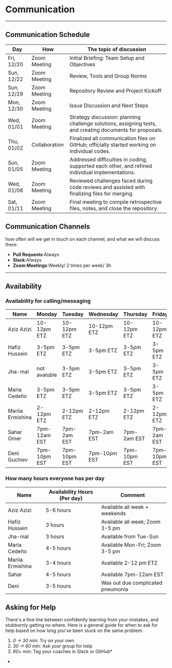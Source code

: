 
<!--
    this template is for inspiration, feel free to change it however you like!

    Careful! be sure to protect your privacy when filling out this document
        everything you write here will be public
        so share only what you are comfortable sharing online
        you can share the rest in confidence with you group by another channel
-->

<!-- markdownlint-capture -->
<!-- markdownlint-disable MD013-->
# Communication

______________________________________________________________________

## Communication Schedule

| Day           | How          | The topic of discussion                              |
|---------------|--------------|-----------------------------------------------------|
| Fri, 12/20    | Zoom Meeting | Initial Briefing: Team Setup and Objectives         |
| Sun, 12/22    | Zoom Meeting | Review, Tools and Group Norms                       |
| Sun, 12/29    | Zoom Meeting | Repository Review and Project Kickoff               |
| Mon, 12/30    | Zoom Meeting | Issue Discussion and Next Steps                     |
| Wed, 01/01   | Zoom Meeting  | Strategy discussion: planning challenge solutions, assigning tests, and creating documents for proposals. |
| Thu, 01/02   | Collaboration | Finalized all communication files on GitHub; officially started working on individual codes.             |
| Sun, 01/05   | Zoom Meeting  | Addressed difficulties in coding, supported each other, and refined individual implementations.          |
| Wed, 01/08   | Zoom Meeting  | Reviewed challenges faced during code reviews and assisted with finalizing files for merging.            |
| Sat, 01/11   | Zoom Meeting  | Final meeting to compile retrospective files, notes, and close the repository.                           |

## Communication Channels

how often will we get in touch on each channel, and what we will discuss there:

- **Pull Requests**:Always
- **Slack**:Always
- **Zoom Meetings**:Weekly/ 2 times per week/ 3h

______________________________________________________________________

## Availability

### Availability for calling/messaging

| Name          | Monday      | Tuesday     | Wednesday  | Thursday   | Friday      | Saturday   | Sunday     |
|---------------|-------------|-------------|------------|------------|------------|------------|------------|
| Aziz Azizi    | 10-12pm ETZ  |10-12pm ETZ |10-12pm ETZ|10-12pm ETZ | 10-12pm ETZ|10-12pm ETZ  |10-12pm ETZ  |
| Hafiz Hussein | 3-5pm ETZ |  3-5pm ETZ |  3-5pm ETZ|  3-5pm ETZ|  3-5pm ETZ|  3-5pm ETZ  |  3-5pm ETZ   |
| Jha-mal       |not avaluble         |  3-5pm ETZ   |  3-5pm ETZ     | 3-5pm ETZ   |  3-5pm ETZ   | 3-5pm ETZ    |  3-5pm ETZ  |
| Maria Cedeño  |  3-5pm ETZ|  3-5pm ETZ|  3-5pm ETZ|  3-5pm ETZ|  3-5pm ETZ| not available  | not available  |
| Mariia Ermishina| 2-12pm ETZ| 2-12pm ETZ| 2-12pm ETZ| 2-12pm ETZ| 2-12pm ETZ| 2-12pm ETZ| 2-12pm ETZ|
| Sahar Omer| 7pm-12am  EST | 7pm-2am  EST | 7pm-2am  EST |7pm-2am  EST|7pm-2am  EST|7pm-2am  EST|7pm-2am  EST|
| Deni Guchiev| 7pm-10pm EST | 7pm-10pm EST | 7pm-10pm EST | 7pm-10pm EST | 7pm-10pm EST| 7pm-12pm EST| 7pm-12pm EST|

### How many hours everyone has per day

| Name          | Availability Hours (Per day) | Comment                                      |
|---------------|-------------------------------|----------------------------------------------|
| Aziz Azizi    | 5-6 hours                    | Available all week + weekends               |
| Hafiz Hussein | 3 hours                      | Available all week; Zoom 3-5 pm             |
| Jha-mal       | 3 hours                      | Available from Tue-Sun|
| Maria Cedeño  | 4-5 hours                    | Available Mon-Fri; Zoom 3-5 pm        |
| Mariia Ermishina| 3-4 hours          | Available 2-12 pm ETZ  |
| Sahar         | 4-5 hours                    | Available 7pm-12am EST                      |
| Deni          | 3-5 hours                    | Was out due complicated pneumonia           |

## Asking for Help

There's a fine line between confidently learning from your mistakes, and
stubbornly getting no where. Here is a general guide for when to ask for help
based on how long you've been stuck on the same problem:

1. _0 -> 30 min_: Try on your own
1. _30 -> 60 min_: Ask your group for help
1. _60+ min_: Tag your coaches in Slack or GitHub*

-
